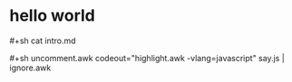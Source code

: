 hello world
===========

#+sh cat intro.md

#+sh uncomment.awk codeout="highlight.awk -vlang=javascript" say.js | ignore.awk
